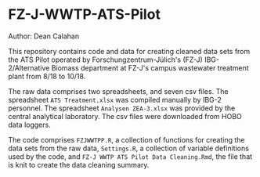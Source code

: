 # FZ-J-WWTP-ATS-Pilot  

Author: Dean Calahan

This repository contains code and data for creating cleaned data sets from the ATS
Pilot operated by Forschungzentrum-Jülich's (FZ-J) IBG-2/Alternative Biomass department
at FZ-J's campus wastewater treatment plant from 8/18 to 10/18.

The raw data comprises two spreadsheets, and seven csv files. The spreadsheet `ATS Treatment.xlsx`
was compiled manually by IBG-2 personnel. The spreadsheet `Analysen ZEA-3.xlsx`
was provided by the central analytical laboratory. The csv files were downloaded
from HOBO data loggers.

The code comprises `FZJWWTPP.R`, a collection of functions for creating the data
sets from the raw data, `Settings.R`, a collection of variable definitions used
by the code, and `FZ-J WWTP ATS Pilot Data Cleaning.Rmd`, the file that is knit
to create the data cleaning summary.